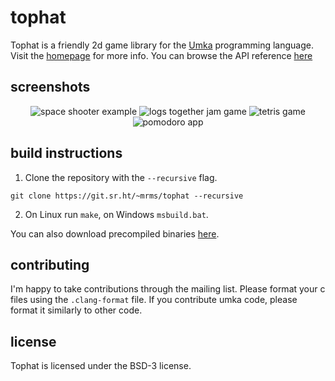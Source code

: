 # tophat

Tophat is a friendly 2d game library for the
[Umka](https://github.com/vtereshkov/umka-lang) programming language.  Visit
the [homepage](https://tophat2d.dev) for more info.  You can browse the API
reference [here](https://docs.tophat2d.dev)

## screenshots

<p align="center">
	<img
		src="https://tophat2d.dev/img/space-shooter.png"
		alt="space shooter example"
	>
	<img
		src="https://img.itch.zone/aW1hZ2UvMTA4MzEwMS82MjA4NzA5LnBuZw==/347x500/qNlZNI.png"
		alt="logs together jam game"
	>
	<img
		src="https://tophat2d.dev/img/tetris.png"
		alt="tetris game"
	>
	<img
		src="https://tophat2d.dev/img/pomodoro.png"
		alt="pomodoro app"
	>
</p>

## build instructions

1. Clone the repository with the `--recursive` flag.

```
git clone https://git.sr.ht/~mrms/tophat --recursive
```

2. On Linux run `make`, on Windows `msbuild.bat`.

You can also download precompiled binaries [here](https://tophat2d.dev/dl).

## contributing

I'm happy to take contributions through the mailing list. Please format your c
files using the `.clang-format` file. If you contribute umka code, please
format it similarly to other code.

## license

Tophat is licensed under the BSD-3 license.
